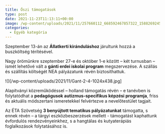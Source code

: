 ```yaml
---
title: Őszi támogatások
type: post
date: 2021-11-23T11:13:11+00:00
image: /wp-content/uploads/2021/11/257660112_668592467857322_1588269245964357406_n-1.jpg
categories:
  - Egyéb kategória
---
```

Szeptember 13-án az __Állatkerti kiránduláshoz__ járultunk hozzá a buszköltség térítésével.

Nagy örömünkre szeptember 27-e és október 1-e között – két turnusban – ismét lehetővé vált a __gánti erdei iskolai program__ megszervezése. A szállás és szállítás költségét NEA pályázatunk révén biztosíthattuk.

!()[/wp-content/uploads/2021/11/Gant-2-4-1024x438.jpg]

Alapítványi közreműködéssel – holland támogatás révén – e tanévben is folytatódhat a __pedagógusok autizmus-specifikus képzési programja__, friss és aktuális módszertani ismeretekkel felvértezve a nevelőtestület tagjait.

Az ÉTA Szövetség __3 benyújtott tematikus pályázatunkat__ támogatta, s ennek révén – a tárgyi eszközbeszerzések mellett - támogatást kaphattunk évfordulós rendezvényeinkhez, s a hangtálas és kutyaterápiás foglalkozások folytatásához is.
